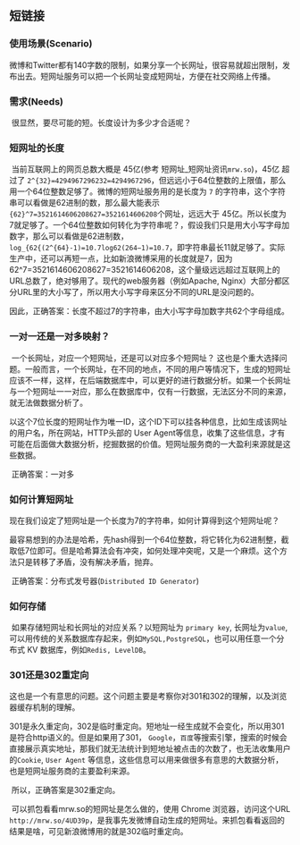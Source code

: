 ## 短链接

### 使用场景(Scenario)

​	微博和Twitter都有140字数的限制，如果分享一个长网址，很容易就超出限制，发布出去。短网址服务可以把一个长网址变成短网址，方便在社交网络上传播。

### 需求(Needs)

​	很显然，要尽可能的短。长度设计为多少才合适呢？

### 短网址的长度

​	当前互联网上的网页总数大概是 45亿(参考 短网址_短网址资讯`mrw.so`)，45亿 超过了 `2^{32}=4294967296232=4294967296`，但远远小于64位整数的上限值，那么用一个64位整数足够了。微博的短网址服务用的是长度为 `7` 的字符串，这个字符串可以看做是62进制的数，那么最大能表示`{62}^7=3521614606208627=3521614606208`个网址，远远大于 45亿。所以长度为7就足够了。一个64位整数如何转化为字符串呢？，假设我们只是用大小写字母加数字，那么可以看做是62进制数，`log_{62{(2^{64}-1)=10.7log62(264−1)=10.7`，即字符串最长11就足够了。实际生产中，还可以再短一点，比如新浪微博采用的长度就是7，因为 62^7=3521614606208627=3521614606208，这个量级远远超过互联网上的URL总数了，绝对够用了。现代的web服务器（例如Apache, Nginx）大部分都区分URL里的大小写了，所以用大小写字母来区分不同的URL是没问题的。

​	因此，正确答案：长度不超过7的字符串，由大小写字母加数字共62个字母组成。

### 一对一还是一对多映射？

​	一个长网址，对应一个短网址，还是可以对应多个短网址？ 这也是个重大选择问题。一般而言，一个长网址，在不同的地点，不同的用户等情况下，生成的短网址应该不一样，这样，在后端数据库中，可以更好的进行数据分析。如果一个长网址与一个短网址一一对应，那么在数据库中，仅有一行数据，无法区分不同的来源，就无法做数据分析了。

​	以这个7位长度的短网址作为唯一ID，这个ID下可以挂各种信息，比如生成该网址的用户名，所在网站，HTTP头部的 User Agent等信息，收集了这些信息，才有可能在后面做大数据分析，挖掘数据的价值。短网址服务商的一大盈利来源就是这些数据。

​	正确答案：一对多

### 如何计算短网址

​	现在我们设定了短网址是一个长度为7的字符串，如何计算得到这个短网址呢？

​	最容易想到的办法是哈希，先hash得到一个64位整数，将它转化为62进制整，截取低7位即可。但是哈希算法会有冲突，如何处理冲突呢，又是一个麻烦。这个方法只是转移了矛盾，没有解决矛盾，抛弃。

​	正确答案：分布式发号器(`Distributed ID Generator`)

### 如何存储

​	如果存储短网址和长网址的对应关系？以短网址为 `primary key`, 长网址为`value`, 可以用传统的关系数据库存起来，例如`MySQL,PostgreSQL`，也可以用任意一个分布式 KV 数据库，例如`Redis, LevelDB`。

### 301还是302重定向

​	这也是一个有意思的问题。这个问题主要是考察你对301和302的理解，以及浏览器缓存机制的理解。

​	301是永久重定向，302是临时重定向。短地址一经生成就不会变化，所以用301是符合http语义的。但是如果用了301， `Google`，`百度`等搜索引擎，搜索的时候会直接展示真实地址，那我们就无法统计到短地址被点击的次数了，也无法收集用户的`Cookie`, `User Agent` 等信息，这些信息可以用来做很多有意思的大数据分析，也是短网址服务商的主要盈利来源。

​	所以，正确答案是302重定向。

​	可以抓包看看mrw.so的短网址是怎么做的，使用 Chrome 浏览器，访问这个URL `http://mrw.so/4UD39p`，是我事先发微博自动生成的短网址。来抓包看看返回的结果是啥，可见新浪微博用的就是302临时重定向。